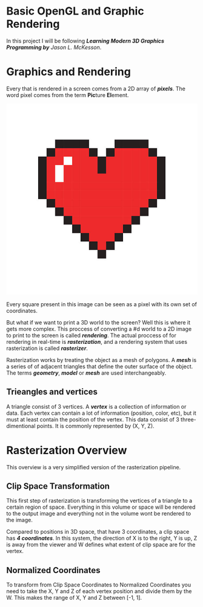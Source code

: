 # **Basic OpenGL and Graphic Rendering**

In this project I will be following ***Learning Modern 3D Graphics Programming by*** *Jason L. McKesson*. 

# Graphics and Rendering
Every that is rendered in a screen comes from a 2D array of ***pixels***. The word pixel comes from the term **Pic**ture **El**ement.

![Pixelated Image Example](imgs/ImgExample.png)

Every square present in this image can be seen as a pixel with its own set of coordinates.

But what if we want to print a 3D world to the screen? Well this is where it gets more complex. This proccess of converting a #d world to a 2D image to print to the screen is called ***rendering***. The actual proccess of for rendering in real-time is ***rasterization***, and a rendering system that uses rasterization is called ***rasterizer***.

Rasterization works by treating the object as a mesh of polygons. A ***mesh*** is a series of of adjacent triangles that define the outer surface of the object. The terms ***geometry***, ***model*** or ***mesh*** are used interchangeably.

## **Trieangles and vertices**
A triangle consist of 3 vertices. A ***vertex*** is a collection of information or data. Each vertex can contain a lot of information (position, color, etc), but it must at least contain the position of the vertex. This data consist of 3 three-dimentional points. It is commonly represented by (X, Y, Z). 

# **Rasterization Overview**
This overview is a very simplified version of the rasterization pipeline.

## **Clip Space Transformation**
This first step of rasterization is transforming the vertices of a triangle to a certain region of space. Everything in this volume or space will be rendered to the output image and everything not in the volume wont be rendered to the image.

Compared to positions in 3D space, that have 3 coordinates, a clip space has ***4 coordinates***. In this system, the direction of X is to the right, Y is up, Z is away from the viewer and W defines what extent of clip space are for the vertex.

## **Normalized Coordinates**
To transform from Clip Space Coordinates to Normalized Coordinates you need to take the X, Y and Z of each vertex position and divide them by the W. This makes the range of X, Y and Z between [-1, 1].



